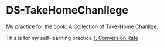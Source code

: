 # DS-TakeHomeChanllege
My practice for the book: A Collection of Take-Home Chanllge.

This is for my self-learning practice
[1. Conversion Rate](https://github.com/Dyu622/DS-TakeHomeChanllege/blob/master/01.ConverationRate.ipynb)
